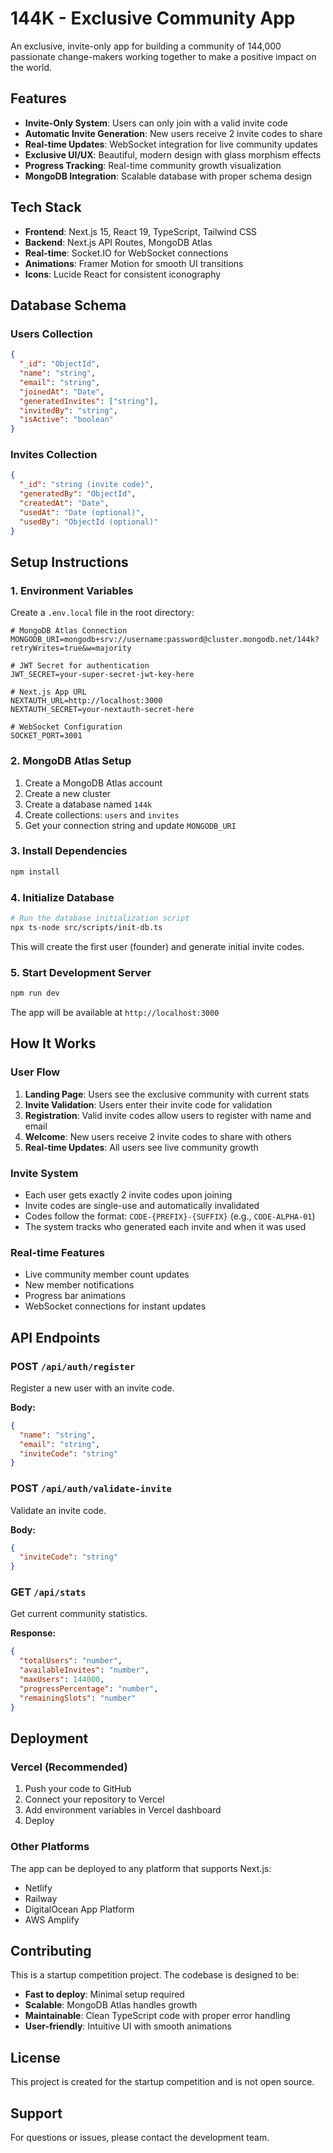 # 144K - Exclusive Community App

An exclusive, invite-only app for building a community of 144,000 passionate change-makers working together to make a positive impact on the world.

## Features

- **Invite-Only System**: Users can only join with a valid invite code
- **Automatic Invite Generation**: New users receive 2 invite codes to share
- **Real-time Updates**: WebSocket integration for live community updates
- **Exclusive UI/UX**: Beautiful, modern design with glass morphism effects
- **Progress Tracking**: Real-time community growth visualization
- **MongoDB Integration**: Scalable database with proper schema design

## Tech Stack

- **Frontend**: Next.js 15, React 19, TypeScript, Tailwind CSS
- **Backend**: Next.js API Routes, MongoDB Atlas
- **Real-time**: Socket.IO for WebSocket connections
- **Animations**: Framer Motion for smooth UI transitions
- **Icons**: Lucide React for consistent iconography

## Database Schema

### Users Collection

```json
{
  "_id": "ObjectId",
  "name": "string",
  "email": "string",
  "joinedAt": "Date",
  "generatedInvites": ["string"],
  "invitedBy": "string",
  "isActive": "boolean"
}
```

### Invites Collection

```json
{
  "_id": "string (invite code)",
  "generatedBy": "ObjectId",
  "createdAt": "Date",
  "usedAt": "Date (optional)",
  "usedBy": "ObjectId (optional)"
}
```

## Setup Instructions

### 1. Environment Variables

Create a `.env.local` file in the root directory:

```env
# MongoDB Atlas Connection
MONGODB_URI=mongodb+srv://username:password@cluster.mongodb.net/144k?retryWrites=true&w=majority

# JWT Secret for authentication
JWT_SECRET=your-super-secret-jwt-key-here

# Next.js App URL
NEXTAUTH_URL=http://localhost:3000
NEXTAUTH_SECRET=your-nextauth-secret-here

# WebSocket Configuration
SOCKET_PORT=3001
```

### 2. MongoDB Atlas Setup

1. Create a MongoDB Atlas account
2. Create a new cluster
3. Create a database named `144k`
4. Create collections: `users` and `invites`
5. Get your connection string and update `MONGODB_URI`

### 3. Install Dependencies

```bash
npm install
```

### 4. Initialize Database

```bash
# Run the database initialization script
npx ts-node src/scripts/init-db.ts
```

This will create the first user (founder) and generate initial invite codes.

### 5. Start Development Server

```bash
npm run dev
```

The app will be available at `http://localhost:3000`

## How It Works

### User Flow

1. **Landing Page**: Users see the exclusive community with current stats
2. **Invite Validation**: Users enter their invite code for validation
3. **Registration**: Valid invite codes allow users to register with name and email
4. **Welcome**: New users receive 2 invite codes to share with others
5. **Real-time Updates**: All users see live community growth

### Invite System

- Each user gets exactly 2 invite codes upon joining
- Invite codes are single-use and automatically invalidated
- Codes follow the format: `CODE-{PREFIX}-{SUFFIX}` (e.g., `CODE-ALPHA-01`)
- The system tracks who generated each invite and when it was used

### Real-time Features

- Live community member count updates
- New member notifications
- Progress bar animations
- WebSocket connections for instant updates

## API Endpoints

### POST `/api/auth/register`

Register a new user with an invite code.

**Body:**

```json
{
  "name": "string",
  "email": "string",
  "inviteCode": "string"
}
```

### POST `/api/auth/validate-invite`

Validate an invite code.

**Body:**

```json
{
  "inviteCode": "string"
}
```

### GET `/api/stats`

Get current community statistics.

**Response:**

```json
{
  "totalUsers": "number",
  "availableInvites": "number",
  "maxUsers": 144000,
  "progressPercentage": "number",
  "remainingSlots": "number"
}
```

## Deployment

### Vercel (Recommended)

1. Push your code to GitHub
2. Connect your repository to Vercel
3. Add environment variables in Vercel dashboard
4. Deploy

### Other Platforms

The app can be deployed to any platform that supports Next.js:

- Netlify
- Railway
- DigitalOcean App Platform
- AWS Amplify

## Contributing

This is a startup competition project. The codebase is designed to be:

- **Fast to deploy**: Minimal setup required
- **Scalable**: MongoDB Atlas handles growth
- **Maintainable**: Clean TypeScript code with proper error handling
- **User-friendly**: Intuitive UI with smooth animations

## License

This project is created for the startup competition and is not open source.

## Support

For questions or issues, please contact the development team.

